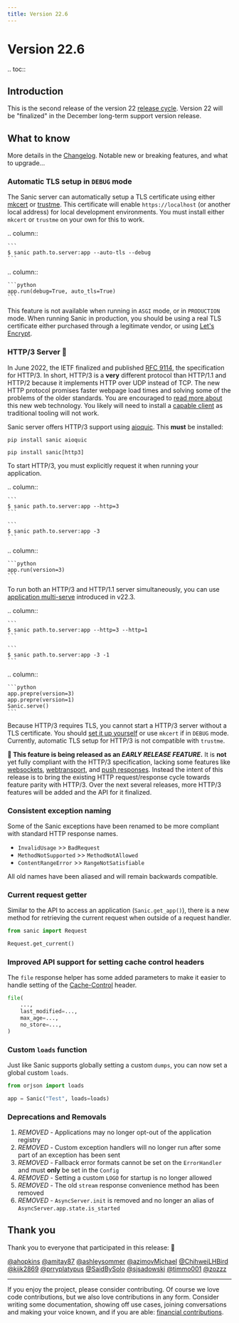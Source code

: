 ```yaml
---
title: Version 22.6
---
```


# Version 22.6

.. toc::

## Introduction

This is the second release of the version 22 [release cycle](../../org/policies.md#release-schedule). Version 22 will be "finalized" in the December long-term support version release. 

## What to know

More details in the [Changelog](https://sanic.readthedocs.io/en/stable/sanic/changelog.html). Notable new or breaking features, and what to upgrade...

### Automatic TLS setup in `DEBUG` mode

The Sanic server can automatically setup a TLS certificate using either [mkcert](https://github.com/FiloSottile/mkcert) or [trustme](https://github.com/python-trio/trustme). This certificate will enable `https://localhost` (or another local address) for local development environments. You must install either `mkcert` or `trustme` on your own for this to work.

.. column::

    ```
    $ sanic path.to.server:app --auto-tls --debug
    ```

.. column::

    ```python
    app.run(debug=True, auto_tls=True)
    ```

This feature is not available when running in `ASGI` mode, or in `PRODUCTION` mode. When running Sanic in production, you should be using a real TLS certificate either purchased through a legitimate vendor, or using [Let's Encrypt](https://letsencrypt.org/).

### HTTP/3 Server 🚀

In June 2022, the IETF finalized and published [RFC 9114](https://www.rfc-editor.org/rfc/rfc9114.html), the specification for HTTP/3. In short, HTTP/3 is a **very** different protocol than HTTP/1.1 and HTTP/2 because it implements HTTP over UDP instead of TCP. The new HTTP protocol promises faster webpage load times and solving some of the problems of the older standards. You are encouraged to [read more about](https://http3-explained.haxx.se/) this new web technology. You likely will need to install a [capable client](https://curl.se/docs/http3.html) as traditional tooling will not work.

Sanic server offers HTTP/3 support using [aioquic](https://github.com/aiortc/aioquic). This **must** be installed:

```
pip install sanic aioquic
```

```
pip install sanic[http3]
```

To start HTTP/3, you must explicitly request it when running your application.

.. column::

    ```
    $ sanic path.to.server:app --http=3
    ```

    ```
    $ sanic path.to.server:app -3
    ```

.. column::

    ```python
    app.run(version=3)
    ```

To run both an HTTP/3 and HTTP/1.1 server simultaneously, you can use [application multi-serve](./v22.3.html#application-multi-serve) introduced in v22.3.


.. column::

    ```
    $ sanic path.to.server:app --http=3 --http=1
    ```

    ```
    $ sanic path.to.server:app -3 -1
    ```

.. column::

    ```python
    app.prepre(version=3)
    app.prepre(version=1)
    Sanic.serve()
    ```

Because HTTP/3 requires TLS, you cannot start a HTTP/3 server without a TLS certificate. You should [set it up yourself](../how-to/tls.html) or use `mkcert` if in `DEBUG` mode. Currently, automatic TLS setup for HTTP/3 is not compatible with `trustme`.

**👶 This feature is being released as an *EARLY RELEASE FEATURE*.** It is **not** yet fully compliant with the HTTP/3 specification, lacking some features like [websockets](https://websockets.spec.whatwg.org/), [webtransport](https://w3c.github.io/webtransport/), and [push responses](https://http3-explained.haxx.se/en/h3/h3-push). Instead the intent of this release is to bring the existing HTTP request/response cycle towards feature parity with HTTP/3. Over the next several releases, more HTTP/3 features will be added and the API for it finalized.

### Consistent exception naming

Some of the Sanic exceptions have been renamed to be more compliant with standard HTTP response names.

- `InvalidUsage` >> `BadRequest`
- `MethodNotSupported` >> `MethodNotAllowed`
- `ContentRangeError` >> `RangeNotSatisfiable`

All old names have been aliased and will remain backwards compatible.

### Current request getter

Similar to the API to access an application (`Sanic.get_app()`), there is a new method for retrieving the current request when outside of a request handler.

```python
from sanic import Request

Request.get_current()
```

### Improved API support for setting cache control headers

The `file` response helper has some added parameters to make it easier to handle setting of the [Cache-Control](https://developer.mozilla.org/en-US/docs/Web/HTTP/Headers/Cache-Control) header.

```python
file(
    ...,
    last_modified=...,
    max_age=...,
    no_store=...,
)
```

### Custom `loads` function

Just like Sanic supports globally setting a custom `dumps`, you can now set a global custom `loads`.

```python
from orjson import loads

app = Sanic("Test", loads=loads)
```

### Deprecations and Removals

1. *REMOVED* - Applications may no longer opt-out of the application registry
1. *REMOVED* - Custom exception handlers will no longer run after some part of an exception has been sent
1. *REMOVED* - Fallback error formats cannot be set on the `ErrorHandler` and must **only** be set in the `Config`
1. *REMOVED* - Setting a custom `LOGO` for startup is no longer allowed
1. *REMOVED* - The old `stream` response convenience method has been removed
1. *REMOVED* - `AsyncServer.init` is removed and no longer an alias of `AsyncServer.app.state.is_started`


## Thank you

Thank you to everyone that participated in this release: :clap:

[@ahopkins](https://github.com/ahopkins)
[@amitay87](https://github.com/amitay87 )
[@ashleysommer](https://github.com/ashleysommer)
[@azimovMichael](https://github.com/azimovMichael)
[@ChihweiLHBird](https://github.com/ChihweiLHBird)
[@kijk2869](https://github.com/kijk2869)
[@prryplatypus](https://github.com/prryplatypus)
[@SaidBySolo](https://github.com/SaidBySolo)
[@sjsadowski](https://github.com/sjsadowski)
[@timmo001](https://github.com/timmo001)
[@zozzz](https://github.com/zozzz)

---

If you enjoy the project, please consider contributing. Of course we love code contributions, but we also love contributions in any form. Consider writing some documentation, showing off use cases, joining conversations and making your voice known, and if you are able: [financial contributions](https://opencollective.com/sanic-org/).
